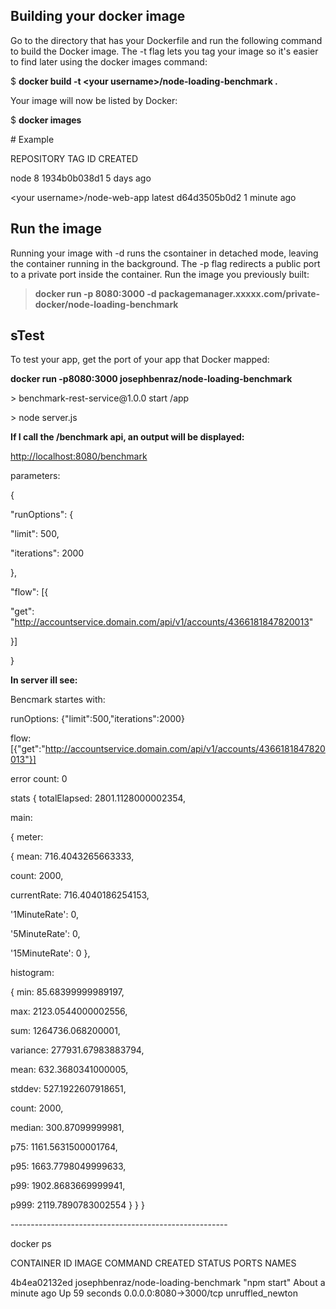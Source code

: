 Building your docker image
--------------------------

Go to the directory that has your Dockerfile and run the following command to
build the Docker image. The -t flag lets you tag your image so it's easier to
find later using the docker images command:

\$ **docker build -t \<your username\>/node-loading-benchmark .**

Your image will now be listed by Docker:

\$ **docker images**

\# Example

REPOSITORY TAG ID CREATED

node 8 1934b0b038d1 5 days ago

\<your username\>/node-web-app latest d64d3505b0d2 1 minute ago

Run the image
-------------

Running your image with -d runs the csontainer in detached mode, leaving the
container running in the background. The -p flag redirects a public port to a
private port inside the container. Run the image you previously built:

>   **docker run -p 8080:3000 -d
>   packagemanager.xxxxx.com/private-docker/node-loading-benchmark**

sTest
-----

To test your app, get the port of your app that Docker mapped:

**docker run -p8080:3000 josephbenraz/node-loading-benchmark**

\> benchmark-rest-service\@1.0.0 start /app

\> node server.js

**If I call the /benchmark api, an output will be displayed:**

<http://localhost:8080/benchmark>

parameters:

{

"runOptions": {

"limit": 500,

"iterations": 2000

},

"flow": [{

"get": "http://accountservice.domain.com/api/v1/accounts/4366181847820013"

}]

}

**In server ill see:**

Bencmark startes with:

runOptions: {"limit":500,"iterations":2000}

flow:
[{"get":"http://accountservice.domain.com/api/v1/accounts/4366181847820013"}]

error count: 0

stats { totalElapsed: 2801.1128000002354,

main:

{ meter:

{ mean: 716.4043265663333,

count: 2000,

currentRate: 716.4040186254153,

'1MinuteRate': 0,

'5MinuteRate': 0,

'15MinuteRate': 0 },

histogram:

{ min: 85.68399999989197,

max: 2123.0544000002556,

sum: 1264736.068200001,

variance: 277931.67983883794,

mean: 632.3680341000005,

stddev: 527.1922607918651,

count: 2000,

median: 300.87099999981,

p75: 1161.5631500001764,

p95: 1663.7798049999633,

p99: 1902.8683669999941,

p999: 2119.7890783002554 } } }

\------------------------------------------------------

docker ps

CONTAINER ID IMAGE COMMAND CREATED STATUS PORTS NAMES

4b4ea02132ed josephbenraz/node-loading-benchmark "npm start" About a minute ago
Up 59 seconds 0.0.0.0:8080-\>3000/tcp unruffled_newton
